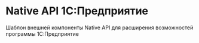 # Native API 1С:Предприятие

Шаблон внешней компоненты Native API для расширения возможностей программы 1С:Предприятие
